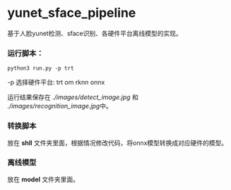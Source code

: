 # yunet_sface_pipeline
基于人脸yunet检测、sface识别、各硬件平台离线模型的实现。

### 运行脚本：
```python3 run.py -p trt```

-p 选择硬件平台: trt om rknn onnx

运行结果保存在 *./images/detect_image.jpg* 和 *./images/recognition_image.jpg*中。

### 转换脚本
放在 **shll** 文件夹里面，根据情况修改代码，将onnx模型转换成对应硬件的模型。

### 离线模型
放在 **model** 文件夹里面。